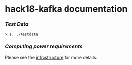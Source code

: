 # hack18-kafka documentation
 
### _Test Data_

```
> s. ./testdata
```

### _Computing power requirements_

Please see the [infrastructure](INFRASTRUCTURE.md) for more details.
